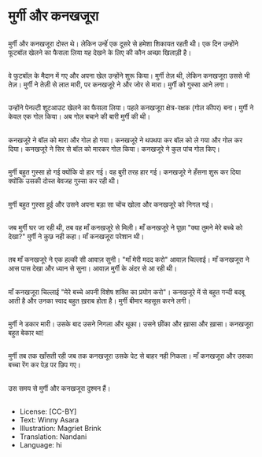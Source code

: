 # मुर्गी और कनखजूरा

##
मुर्गी और कनखजूरा दोस्त थे। लेकिन उन्हेंं एक दूसरे से हमेशा शिकायत रहती थी। एक दिन उन्होंने फूटबॉल खेलने का फैसला लिया यह देखने के लिए की कौन अच्छा खिलाड़ी है।

##
वे फुटबॉल के मैदान में गए और अपना खेल उन्होंने शुरू किया। मुर्गी तेज़ थी, लेकिन कनखजूरा उससे भी तेज़। मुर्गी ने तेज़ी से लात मारी, पर कनखजूरे ने और जोर से मारा। मुर्गी को गुस्सा आने लगा।

##
उन्होंने पेनल्टी शूटआउट खेलने का फैसला लिया। पहले कनखजूरा क्षेत्र-रक्षक (गोल कीपर) बना। मुर्गी ने केवल एक गोल किया। अब गोल बचाने की बारी मुर्गी की थी।

##
कनखजूरे ने बॉल को मारा और गोल हो गया। कनखजूरे ने थपथपा कर बॉल को ले गया और गोल कर दिया। कनखजूरे ने सिर से बॉल को मारकर गोल किया। कनखजूरे ने कुल पांच गोल किए।

##
मुर्गी बहुत गुस्सा हो गई क्योंकि वो हार गई। वह बुरी तरह हार गई। कनखजूरे ने हँसना शुरू कर दिया क्योंकि उसकी दोस्त बेवजह गुस्सा कर रही थी।

##
मुर्गी बहुत गुस्सा हुई और उसने अपना बड़ा सा चोंच खोला और कनखजूरे को निगल गई।

##
जब मुर्गी घर जा रही थी, तब वह माँ कनखजूरे से मिली। माँ कनखजूरे ने पूछा "क्या तुमने मेरे बच्चे को देखा?" मुर्गी ने कुछ नही कहा। माँ कनखजूरा परेशान थी।

##
तब माँ कनखजूरे ने एक हल्की सी आवाज़ सुनी। "माँ मेरी मदद करो" आवाज़ चिल्लाई। माँ कनखजूरा ने आस पास देखा और ध्यान से सुना। आवाज़ मुर्गी के अंदर से आ रही थी।

##
माँ कनखजूरा चिल्लाई "मेरे बच्चे अपनी विशेष शक्ति का प्रयोग करो"। कनखजूरे में से बहुत गन्दी बदबू आती है और उनका स्वाद बहुत ख़राब होता है। मुर्गी बीमार महसूस करने लगी।

##
मुर्गी ने डकार मारी। उसके बाद उसने निगला और थूका। उसने छींका और ख़ासा और ख़ासा। कनखजूरा बहुत बेकार था!

##
मुर्गी तब तक खाँसती रही जब तक कनखजूरा उसके पेट से बाहर नही निकला। माँ कनखजूरा और उसका बच्चा रेंग कर पेड़ पर छिप गए।

##
उस समय से मुर्गी और कनखजूरा दुश्मन हैं।

##
* License: [CC-BY]
* Text: Winny Asara
* Illustration: Magriet Brink
* Translation: Nandani
* Language: hi
